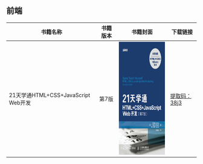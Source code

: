 

## 前端

|书籍名称|书籍版本|书籍封面|下载链接|
|-|-|-|-|
|21天学通HTML+CSS+JavaScript Web开发|第7版|<img src="picture/202102241347.jpg" width = "200" height = "300" alt="21天学通HTML+CSS+JavaScript Web开发" align=center/>|[提取码：38j3](https://pan.baidu.com/s/19Ys6k-GnrSRl6a8_BmvoVA)|
